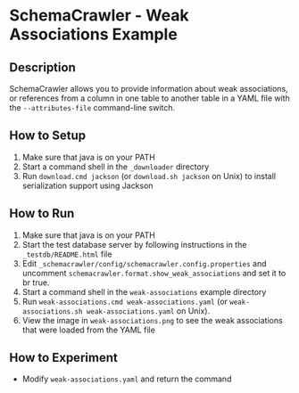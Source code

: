 # SchemaCrawler - Weak Associations Example

## Description
SchemaCrawler allows you to provide information about weak associations, or references from 
a column in one table to another table in a YAML file 
with the `--attributes-file` command-line switch.

## How to Setup
1. Make sure that java is on your PATH
2. Start a command shell in the `_downloader` directory 
3. Run `download.cmd jackson` (or `download.sh jackson` on Unix) to
   install serialization support using Jackson

## How to Run
1. Make sure that java is on your PATH
2. Start the test database server by following instructions in the `_testdb/README.html` file
3. Edit `_schemacrawler/config/schemacrawler.config.properties` and uncomment
   `schemacrawler.format.show_weak_associations` and set it to br true.
4. Start a command shell in the `weak-associations` example directory 
5. Run `weak-associations.cmd weak-associations.yaml` (or `weak-associations.sh weak-associations.yaml` on Unix). 
6. View the image in `weak-associations.png` to see the weak associations that were loaded from the YAML file

## How to Experiment
- Modify `weak-associations.yaml` and return the command
